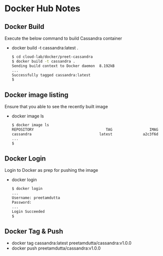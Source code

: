 

Docker Hub Notes
================

Docker Build
------------
Execute the below command to build Cassandra container
- docker build -t cassandra:latest .
  ```bash
  $ cd cloud-lab/docker/preet-cassandra
  $ docker build -t cassandra .
  Sending build context to Docker daemon  8.192kB
  ...
  Successfully tagged cassandra:latest
  $
  ```

Docker image listing
--------------------
Ensure that you able to see the recently built image 
- docker image ls
  ```bash
  $ docker image ls
  REPOSITORY                                 TAG                 IMAGE ID            CREATED             SIZE
  cassandra                               latest              a2c3f6dbcda2        22 minutes ago      337MB
  ...
  $
  ```

Docker Login
------------
Login to Docker as prep for pushing the image
- docker login
  ```bash
  $ docker login
  ...
  Username: preetamdutta
  Password:
  ...
  Login Succeeded
  $
  ```

Docker Tag & Push
-----------------
- docker tag cassandra:latest preetamdutta/cassandra:v1.0.0
- docker push preetamdutta/cassandra:v1.0.0




